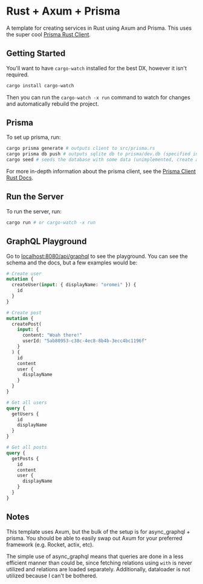# Rust + Axum + Prisma

A template for creating services in Rust using Axum and Prisma. This uses the super cool [Prisma Rust Client](https://github.com/Brendonovich/prisma-client-rust).

## Getting Started

You'll want to have `cargo-watch` installed for the best DX, however it isn't required.

```bash
cargo install cargo-watch
```

Then you can run the `cargo-watch -x run` command to watch for changes and automatically rebuild the project.

## Prisma

To set up prisma, run:

```bash
cargo prisma generate # outputs client to src/prisma.rs
cargo prisma db push # outputs sqlite db to prisma/dev.db (specified in schema.prisma)
cargo seed # seeds the database with some data (unimplemented, create a seed based on your needs)
```

For more in-depth information about the prisma client, see the [Prisma Client Rust Docs](https://github.com/Brendonovich/prisma-client-rust/tree/main/docs).

## Run the Server

To run the server, run:

```bash
cargo run # or cargo-watch -x run
```

## GraphQL Playground

Go to [localhost:8080/api/graphql](http://localhost:8080/api/graphql) to see the playground. You can see the schema and the docs, but a few examples would be:

```graphql
# Create user
mutation {
  createUser(input: { displayName: "oromei" }) {
    id
  }
}

# Create post
mutation {
  createPost(
    input: {
      content: "Woah there!"
      userId: "5ab80953-c38c-4ec8-8b4b-3ecc4bc1196f"
    }
  ) {
    id
    content
    user {
      displayName
    }
  }
}

# Get all users
query {
  getUsers {
    id
    displayName
  }
}

# Get all posts
query {
  getPosts {
    id
    content
    user {
      displayName
    }
  }
}
```

## Notes

This template uses Axum, but the bulk of the setup is for async_graphql + prisma. You should be able to easily swap out Axum for your preferred framework (e.g. Rocket, actix, etc).

The simple use of async_graphql means that queries are done in a less efficient manner than could be, since fetching relations using `with` is never utilized and relations are loaded separately. Additionally, dataloader is not utilized because I can't be bothered.
